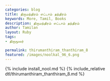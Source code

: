 ```yaml
---  
categories: blog  
title: திருமந்திரம் எட்டாம் தந்திரம்
keywords: More, Tamil, Books  
description: திருமந்திரம் எட்டாம் தந்திரம்
author: Tamilan  
layout: Ruby  
tags:     
- திருமூலர்

permalink: thirumanthiram_thanthiram_8  
featured: /images/noolkal_96_6.png  
---  
```

{% include install_nool.md %} 
{% include_relative dtl/thirumanthiram_thanthiram_8.md %} 

